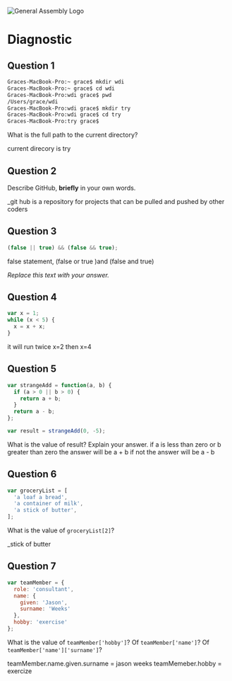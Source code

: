 ![General Assembly Logo](http://i.imgur.com/ke8USTq.png)

# Diagnostic

## Question 1

```sh
Graces-MacBook-Pro:~ grace$ mkdir wdi
Graces-MacBook-Pro:~ grace$ cd wdi
Graces-MacBook-Pro:wdi grace$ pwd
/Users/grace/wdi
Graces-MacBook-Pro:wdi grace$ mkdir try
Graces-MacBook-Pro:wdi grace$ cd try
Graces-MacBook-Pro:try grace$
```

What is the full path to the current directory?

current direcory is try

## Question 2

Describe GitHub, **briefly** in your own words.

_git hub is a repository for projects that can be pulled and pushed by other coders

## Question 3

```js
(false || true) && (false && true);
```

false statement, (false or true )and (false and true)

_Replace this text with your answer._

## Question 4

```js
var x = 1;
while (x < 5) {
  x = x + x;
}
```
it will run twice x=2 then x=4


## Question 5

```js
var strangeAdd = function(a, b) {
  if (a > 0 || b > 0) {
    return a + b;
  }
  return a - b;
};

var result = strangeAdd(0, -5);
```

What is the value of result?  Explain your answer.
if a is less than zero or b greater than zero the answer will be a + b if not the answer will be a - b

## Question 6

```js
var groceryList = [
  'a loaf a bread',
  'a container of milk',
  'a stick of butter',
];
```

What is the value of `groceryList[2]`?

_stick of butter
## Question 7

```js
var teamMember = {
  role: 'consultant',
  name: {
    given: 'Jason',
    surname: 'Weeks'
  },
  hobby: 'exercise'
};
```

What is the value of `teamMember['hobby']`?  Of `teamMember['name']`?  Of
`teamMember['name']['surname']`?

teamMember.name.given.surname = jason weeks  teamMemeber.hobby = exercize
